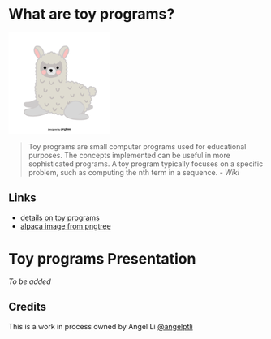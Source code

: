 # What are toy programs?
<img src="images/cute-gray-alpaca.png" width="200" height="200"> <br/>
> Toy programs are small computer programs used for educational purposes.
> The concepts implemented can be useful in more sophisticated programs.
> A toy program typically focuses on a specific problem, such as computing the nth term in a sequence. *- Wiki*

## Links
- [details on toy programs](https://en.wikipedia.org/wiki/Toy_program) <br/>
- [alpaca image from pngtree](https://pngtree.com/freepng/gray-cute-illustration-hand-painted-alpaca_3839821.html)

# Toy programs Presentation
*To be added*

## Credits
This is a work in process owned by Angel Li [@angelptli](https://github.com/angelptli)